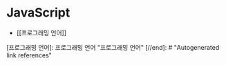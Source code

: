 # JavaScript

- [[프로그래밍 언어]]

[//begin]: # "Autogenerated link references for markdown compatibility"
[프로그래밍 언어]: 프로그래밍 언어 "프로그래밍 언어"
[//end]: # "Autogenerated link references"